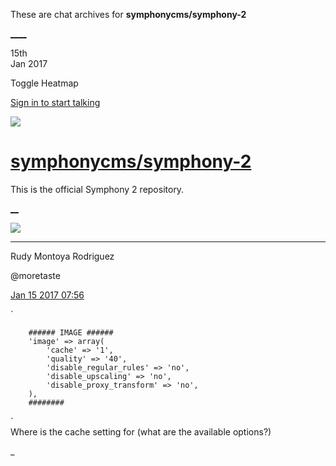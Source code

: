 These are chat archives for **symphonycms/symphony-2**

[__](/symphonycms/symphony-2/archives/2017/01/16)[__](/symphonycms/symphony-2/archives/2017/01/14)

15th  
Jan 2017

Toggle Heatmap

[Sign in to start talking](/login?action=login&button=archive-login)

![](https://avatars-02.gitter.im/group/iv/3/57542c45c43b8c601977197e?s=48)

#  [symphonycms/symphony-2](/symphonycms/symphony-2)

This is the official Symphony 2 repository.

[ __](/orgs/symphonycms/rooms "More symphonycms rooms")

![](https://avatars2.githubusercontent.com/u/857982?v=4&s=30)

____

Rudy Montoya Rodriguez

@moretaste

[Jan 15 2017
07:56](https://gitter.im/symphonycms/symphony-2?at=587b2b2fcbcb2817706fae6f)

`

    
    
        ###### IMAGE ######
        'image' => array(
            'cache' => '1',
            'quality' => '40',
            'disable_regular_rules' => 'no',
            'disable_upscaling' => 'no',
            'disable_proxy_transform' => 'no',
        ),
        ########

`  
Where is the cache setting for (what are the available options?)

_


